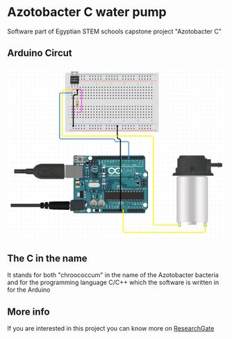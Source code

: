 # Azotobacter C water pump
Software part of Egyptian STEM schools capstone project "Azotobacter C"
## Arduino Circut
![connections](circuit.png)
## The C in the name
It stands for both "chroococcum" in the name of the Azotobacter bacteria and for the programming language C/C++ which the software is written in for the Arduino
## More info
If you are interested in this project you can know more on [ResearchGate](https://www.researchgate.net/project/Water-Reuse-8)
